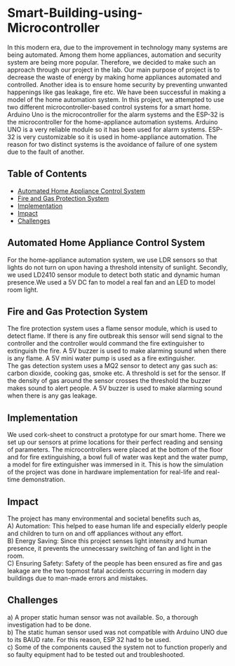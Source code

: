 # Smart-Building-using-Microcontroller
In this modern era, due to the improvement in technology many systems are being automated. Among them home appliances, automation and security system are being more popular. Therefore, we decided to make such an approach through our project in the lab. Our main purpose of project is to decrease the waste of energy by making home appliances automated and controlled. Another idea is to ensure home security by preventing unwanted happenings like gas leakage, fire etc. We have been successful in making a model of the home automation system. 
In this project, we attempted to use two different microcontroller-based control systems for a smart home. Arduino Uno is the microcontroller for the alarm systems and the ESP-32 is the microcontroller for the home-appliance automation systems. Arduino UNO is a very reliable module so it has been used for alarm systems. ESP-32 is very customizable so it is used in home-appliance automation. The reason for two distinct systems is the avoidance of failure of one system due to the fault of another. 

## Table of Contents
- [Automated Home Appliance Control System](#automated-home-appliance-control-system)
- [Fire and Gas Protection System](#fire-and-gas-protection-system)
- [Implementation](#implementation)
- [Impact](#impact)
- [Challenges](#challenges)

## Automated Home Appliance Control System
For the home-appliance automation system, we use LDR sensors so that lights do not turn on upon having a threshold intensity of sunlight. Secondly, we used LD2410 sensor module to detect both static and dynamic human presence.We used a 5V DC fan to model a real fan and an LED to model room light.

## Fire and Gas Protection System
The fire protection system uses a flame sensor module, which is used to detect flame. If there is any fire outbreak this sensor will send signal to the controller and the controller would command the fire extinguisher to extinguish the fire. A 5V buzzer is used to make alarming sound when there is any flame. A 5V mini water pump is used as a fire extinguisher.  
The gas detection system uses a MQ2 sensor to detect any gas such as: carbon dioxide, cooking gas, smoke etc. A threshold is set for the sensor. If the density of gas around the sensor crosses the threshold the buzzer makes sound to alert people. A 5V buzzer is used to make alarming sound when there is any gas leakage. 

## Implementation
We used cork-sheet to construct a prototype for our smart home. There we set up our sensors at prime locations for their perfect reading and sensing of parameters. The microcontrollers were placed at the bottom of the floor and for fire extinguishing, a bowl full of water was kept and the water pump, a model for fire extinguisher was immersed in it. This is how the simulation of the project was done in hardware implementation for real-life and real-time demonstration.

## Impact
The project has many environmental and societal benefits such as,  
A) Automation: This helped to ease human life and especially elderly people and children to turn on and off appliances without any effort.  
B) Energy Saving: Since this project senses light intensity and human presence, it prevents the unnecessary switching of fan and light in the room.  
C) Ensuring Safety: Safety of the people has been ensured as fire and gas leakage are the two topmost fatal accidents occurring in modern day buildings due to man-made errors and mistakes.

## Challenges
a) A proper static human sensor was not available. So, a thorough investigation had to be done.  
b) The static human sensor used was not compatible with Arduino UNO due to its BAUD rate. For this reason, ESP 32 had to be used.  
c) Some of the components caused the system not to function properly and so faulty equipment had to be tested out and troubleshooted.

